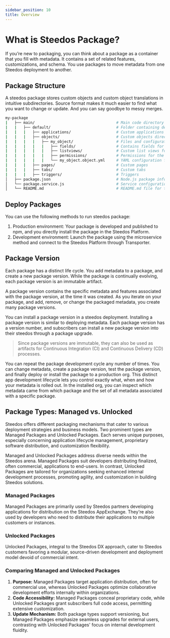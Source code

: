 ```yaml
---
sidebar_position: 10
title: Overview
---
```


# What is Steedos Package?


If you’re new to packaging, you can think about a package as a container that you fill with metadata. It contains a set of related features, customizations, and schema. You use packages to move metadata from one Steedos deployment to another.


## Package Structure

A steedos package stores custom objects and custom object translations in intuitive subdirectories. Source format makes it much easier to find what you want to change or update. And you can say goodbye to messy merges.

```bash
my-package
|   ├── main/                                    # Main code directory
|   |   ├── default/                             # Folder containing default code and content
|   |   |   ├── applications/                    # Custom applications
|   |   |   ├── objects/                         # Custom objects directory, containing definitions such as fields
|   |   |   |   ├── my_object/                   # Files and configurations for an individual custom object
|   |   |   |   |   ├── fields/                  # Contains fields for the custom object
|   |   |   |   |   ├── listviews/               # Custom list views for the object
|   |   |   |   |   ├── permissions/             # Permissions for the custom object
|   |   |   |   |   └── my_object.object.yml     # YAML configuration file for the custom object
|   |   |   ├── pages/                           # Custom pages
|   |   |   ├── tabs/                            # Custom tabs
|   |   |   ├── triggers/                        # Triggers
│   ├── package.json                             # Node.js package information and dependencies
│   └── package.service.js                       # Service configuration for the package
│   └── README.md                                # README.md file for the package.
```


## Deploy Packages

You can use the following methods to run steedos package:

1. Production environment: Your package is developed and published to npm, and you directly install the package in the Steedos Platform. 
2. Development environment: Launch the package using the microservice method and connect to the Steedos Platform through Transporter.

## Package Version

Each package has a distinct life cycle. You add metadata to a package, and create a new package version. While the package is continually evolving, each package version is an immutable artifact.

A package version contains the specific metadata and features associated with the package version, at the time it was created. As you iterate on your package, and add, remove, or change the packaged metadata, you create many package versions.

You can install a package version in a steedos deployment. Installing a package version is similar to deploying metadata. Each package version has a version number, and subscribers can install a new package version into their steedos through a package upgrade.

> Since package versions are immutable, they can also be used as artifacts for Continuous Integration (CI) and Continuous Delivery (CD) processes.

You can repeat the package development cycle any number of times. You can change metadata, create a package version, test the package version, and finally deploy or install the package to a production org. This distinct app development lifecycle lets you control exactly what, when and how your metadata is rolled out. In the installed org, you can inspect which metadata came from which package and the set of all metadata associated with a specific package.

## Package Types: Managed vs. Unlocked

Steedos offers different packaging mechanisms that cater to various deployment strategies and business models. Two prominent types are Managed Packages and Unlocked Packages. Each serves unique purposes, especially concerning application lifecycle management, proprietary software distribution, and customization flexibility.

Managed and Unlocked Packages address diverse needs within the Steedos arena. Managed Packages suit developers distributing finalized, often commercial, applications to end-users. In contrast, Unlocked Packages are tailored for organizations seeking enhanced internal development processes, promoting agility, and customization in building Steedos solutions.

### Managed Packages

Managed Packages are primarily used by Steedos partners developing applications for distribution on the Steedos AppExchange. They're also used by developers who need to distribute their applications to multiple customers or instances.

### Unlocked Packages

Unlocked Packages, integral to the Steedos DX approach, cater to Steedos customers favoring a modular, source-driven development and deployment model devoid of commercial intent.

### Comparing Managed and Unlocked Packages

1. **Purpose:** Managed Packages target application distribution, often for commercial use, whereas Unlocked Packages optimize collaborative development efforts internally within organizations.
2. **Code Accessibility:** Managed Packages conceal proprietary code, while Unlocked Packages grant subscribers full code access, permitting extensive customization.
3. **Update Mechanism:** Both package types support versioning, but Managed Packages emphasize seamless upgrades for external users, contrasting with Unlocked Packages' focus on internal development fluidity.
